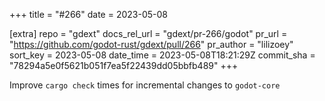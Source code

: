 +++
title = "#266"
date = 2023-05-08

[extra]
repo = "gdext"
docs_rel_url = "gdext/pr-266/godot"
pr_url = "https://github.com/godot-rust/gdext/pull/266"
pr_author = "lilizoey"
sort_key = 2023-05-08
date_time = 2023-05-08T18:21:29Z
commit_sha = "78294a5e0f5621b051f7ea5f22439dd05bbfb489"
+++

Improve `cargo check` times for incremental changes to `godot-core`
